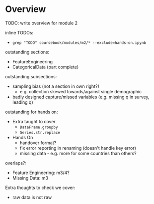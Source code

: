 # Overview

TODO: write overview for module 2


inline TODOs:
- `grep "TODO" coursebook/modules/m2/* --exclude=hands-on.ipynb`

outstanding sections:
- FeatureEngineering 
- CategoricalData (part complete)

outstanding subsections:
- sampling bias (not a section in own right?)
    - e.g. collection skewed towards/against single demographic
- badly designed capture/missed variables (e.g. missing q in survey, leading q)


outstanding for hands on:
- Extra taught to cover
    - `DataFrame.groupby`
    - `Series.str.replace`
- Hands On
    - handover format?
    - fix error reporting in renaming (doesn't handle key error)
    - missing data - e.g. more for some countries than others?
    
    
overlaps?:
- Feature Engineering: m3/4?
- Missing Data: m3

Extra thoughts to check we cover:
- raw data is not raw 